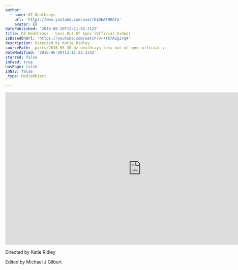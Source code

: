 ```yaml
---
author:
  - name: DZ Deathrays
    url: 'https://www.youtube.com/user/DZDEATHRAYS'
    avatar: {}
datePublished: '2016-06-20T12:11:45.212Z'
title: DZ Deathrays - Less Out Of Sync (Official Video)
isBasedOnUrl: 'https://youtube.com/watch?v=7tk7AZgiYq4'
description: Directed by Katie Ridley
sourcePath: _posts/2016-05-30-dz-deathrays-less-out-of-sync-official-video.md
dateModified: '2016-06-20T12:11:22.334Z'
starred: false
inFeed: true
hasPage: false
inNav: false
_type: MediaObject

---
```

<iframe src="https://cdn.embedly.com/widgets/media.html?src=https%3A%2F%2Fwww.youtube.com%2Fembed%2F7tk7AZgiYq4%3Ffeature%3Doembed&amp;url=http%3A%2F%2Fwww.youtube.com%2Fwatch%3Fv%3D7tk7AZgiYq4&amp;image=https%3A%2F%2Fi.ytimg.com%2Fvi%2F7tk7AZgiYq4%2Fhqdefault.jpg&amp;key=b7d04c9b404c499eba89ee7072e1c4f7&amp;type=text%2Fhtml&amp;schema=youtube" width="854" height="480" scrolling="no" frameborder="0" allowfullscreen="" style=""></iframe>

Directed by Katie Ridley

Edited by Michael J Gilbert